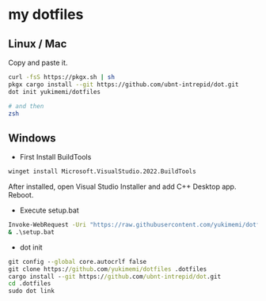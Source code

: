 # my dotfiles

## Linux / Mac

Copy and paste it.

```sh
curl -fsS https://pkgx.sh | sh
pkgx cargo install --git https://github.com/ubnt-intrepid/dot.git
dot init yukimemi/dotfiles

# and then
zsh
```

## Windows

- First Install BuildTools

```bat
winget install Microsoft.VisualStudio.2022.BuildTools
```

After installed, open Visual Studio Installer and add C++ Desktop app.
Reboot.

- Execute setup.bat

```bat
Invoke-WebRequest -Uri "https://raw.githubusercontent.com/yukimemi/dotfiles/main/win/setup.bat" -OutFile "setup.bat"
& .\setup.bat
```

- dot init

```bat
git config --global core.autocrlf false
git clone https://github.com/yukimemi/dotfiles .dotfiles
cargo install --git https://github.com/ubnt-intrepid/dot.git
cd .dotfiles
sudo dot link
```
